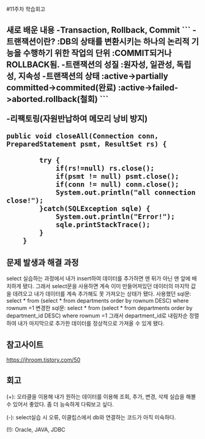 #11주차 학습회고

<h2>새로 배운 내용
-Transaction, Rollback, Commit
```
-트랜잭션이란?
 :DB의 상태를 변환시키는 하나의 논리적 기능을 수행하기 위한 작업의 단위
 :COMMIT되거나 ROLLBACK됨.
-트랜잭션의 성질
 :원자성, 일관성, 독립성, 지속성
-트랜잭션의 상태
 :active->partially committed->commited(완료)
 :active->failed->aborted.rollback(철회)
```
 
-리팩토링(자원반납하여 메모리 낭비 방지)
```
public void closeAll(Connection conn, PreparedStatement psmt, ResultSet rs) {
		
		try {
			if(rs!=null) rs.close();
			if(psmt != null) psmt.close();
			if(conn != null) conn.close();
			System.out.println("all connection close!");
		}catch(SQLException sqle) {
			System.out.println("Error!");
			sqle.printStackTrace();
		}
	}
```
  

문제 발생과 해결 과정
-------------
select 실습하는 과정에서 내가 insert하여 데이터를 추가하면 맨 뒤가 아닌 맨 앞에 배치하게 됐다. 그래서 select문을 사용하면 계속 이미 만들어져있던 데이터의 마지막 값을 데려오고 내가 데이터를 계속 추가해도 못 가져오는 상태가 됐다.
사용했던 sql문: select * from (select * from departments order by rownum DESC) where rownum =1
변경한 sql문:  select * from (select * from departments order by department_id DESC) where rownum =1
그래서 department_id로 내림차순 정렬하여 내가 마지막으로 추가한 데이터를 정상적으로 가져올 수 있게 됐다.
		

참고사이트
----------
https://jhroom.tistory.com/50


회고
------
(+): 오라클을 이용해 내가 원하는 데이터를 이용해 조회, 추가, 변경, 삭제 실습을 해볼 수 있어서 좋았다. 좀 더 능숙하게 다뤄보고 싶다.

(-): select실습 시 오류, 이클립스에서 db와 연결하는 코드가 아직 미숙하다.

(!): Oracle, JAVA, JDBC

